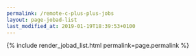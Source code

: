 ```yaml
---
permalink: /remote-c-plus-plus-jobs
layout: page-jobad-list
last_modified_at: 2019-01-19T18:39:53+0100
---
```

{% include render_jobad_list.html permalink=page.permalink %}
